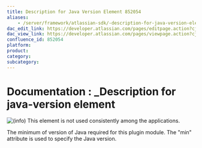 ```yaml
---
title: Description for Java Version Element 852054
aliases:
    - /server/framework/atlassian-sdk/-description-for-java-version-element-852054.html
dac_edit_link: https://developer.atlassian.com/pages/editpage.action?cjm=wozere&pageId=852054
dac_view_link: https://developer.atlassian.com/pages/viewpage.action?cjm=wozere&pageId=852054
confluence_id: 852054
platform:
product:
category:
subcategory:
---
```

# Documentation : \_Description for java-version element

![(info)](/server/framework/atlassian-sdk/images/icons/emoticons/information.png) This element is not used consistently among the applications.

The minimum of version of Java required for this plugin module. The "min" attribute is used to specify the Java version.





















































































































































































































































